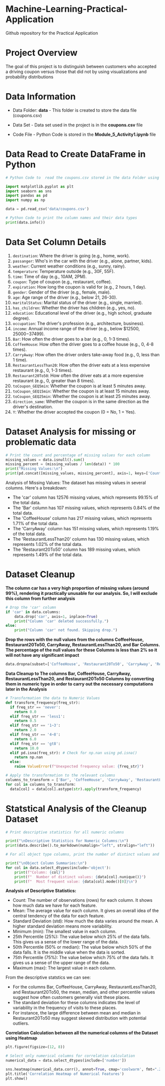 # Machine-Learning-Practical-Application
Github repository for the Practical Application 

# Project Overview
The goal of this project is to distinguish between customers who accepted a driving coupon versus those that did not by using visualizations and probability distributions

# Data Information

* Data Folder: **data** - This folder is created to store the data file (coupons.csv)

* Data Set - Data set used in the project is in the **coupons.csv** file 
  
* Code File - Python Code is stored in the **Module_5_Activity1.ipynb** file

# Data Read to Create DataFrame in Python

```python
# Python Code to  read the coupons.csv stored in the data Folder using various Pyhon Libraries

import matplotlib.pyplot as plt
import seaborn as sns
import pandas as pd
import numpy as np

data = pd.read_csv('data/coupons.csv')

# Python Code to print the column names and their data types
print(data.info())


```
# Data Set Column Details

1.  `destination`: Where the driver is going (e.g., home, work).
2.  `passanger`: Who's in the car with the driver (e.g., alone, partner, kids).
3.  `weather`: Current weather conditions (e.g., sunny, rainy).
4.  `temperature`: Temperature outside (e.g., 30F, 55F).
5.  `time`: Time of day (e.g., 10AM, 2PM).
6.  `coupon`: Type of coupon (e.g., restaurant, coffee).
7.  `expiration`: How long the coupon is valid for (e.g., 2 hours, 1 day).
8.  `gender`: Gender of the driver (e.g., female, male).
9.  `age`: Age range of the driver (e.g., below 21, 26-30).
10. `maritalStatus`: Marital status of the driver (e.g., single, married).
11. `has_children`: Whether the driver has children (e.g., yes, no).
12. `education`: Educational level of the driver (e.g., high school, graduate degree).
13. `occupation`: The driver's profession (e.g., architecture, business).
14. `income`: Annual income range of the driver (e.g., below $12500, $25000-$37499).
15. `Bar`: How often the driver goes to a bar (e.g., 0, 1-3 times).
16. `CoffeeHouse`: How often the driver goes to a coffee house (e.g., 0, 4-8 times).
17. `CarryAway`: How often the driver orders take-away food (e.g., 0, less than 1 time).
18. `RestaurantLessThan20`: How often the driver eats at a less expensive restaurant (e.g., 0, 1-3 times).
19. `Restaurant20To50`: How often the driver eats at a more expensive restaurant (e.g., 0, greater than 8 times).
20. `toCoupon_GEQ5min`: Whether the coupon is at least 5 minutes away.
21.   `toCoupon_GEQ15min`: Whether the coupon is at least 15 minutes away.
22. `toCoupon_GEQ25min`: Whether the coupon is at least 25 minutes away.
23. `direction_same`: Whether the coupon is in the same direction as the driver's destination.
24. `Y`: Whether the driver accepted the coupon (0 = No, 1 = Yes).

# Dataset Analysis for missing or problematic data

```python
# Print the count and percentage of missing values for each column
missing_values = data.isnull().sum()
missing_percent = (missing_values / len(data)) * 100
print("Missing Values:\n")
print(pd.concat([missing_values, missing_percent], axis=1, keys=['Count', 'Percentage']).sort_values(by='Count', ascending=False).to_markdown(numalign="left", stralign="left"))
```

Analysis of Missing Values:
The dataset has missing values in several columns. Here's a breakdown:
- The 'car' column has 12576 missing values, which represents 99.15% of the total data.
- The 'Bar' column has 107 missing values, which represents 0.84% of the total data.
- The 'CoffeeHouse' column has 217 missing values, which represents 1.71% of the total data.
- The 'CarryAway' column has 151 missing values, which represents 1.19% of the total data.
- The 'RestaurantLessThan20' column has 130 missing values, which represents 1.02% of the total data.
- The 'Restaurant20To50' column has 189 missing values, which represents 1.49% of the total data.

# Dataset Cleanup

**The column car has a very high proportion of missing values (around 99%), rendering it practically unusable for our analysis. So, I will exclude this column from further analysis**
```python
# Drop the 'car' column
if 'car' in data.columns:
    data.drop('car', axis=1, inplace=True)
    print("Column 'car' deleted successfully.")
else:
    print("Column 'car' not found. Skipping drop.")
```
**Drop the rows with the null values from the columns CoffeeHouse, Restaurant20To50, CarryAway, RestaurantLessThan20, and Bar Columns. The percentage of the null values for these Columns is less than 2% so it will not have any significant impact**
```python
data.dropna(subset=['CoffeeHouse', 'Restaurant20To50', 'CarryAway', 'RestaurantLessThan20', 'Bar'], inplace=True)
```
**Data Cleanup to The columns Bar, CoffeeHouse, CarryAway, RestaurantLessThan20, and Restaurant20To50 Columns by converting them in numeric type in order to carry out the necessary computations later in the Analysis**
```python
# Transformation the data to Numeric Values
def transform_frequency(freq_str):
  if freq_str == 'never':
    return 0.0
  elif freq_str == 'less1':
    return 0.5
  elif freq_str == '1~3':
    return 2.0
  elif freq_str == '4~8':
    return 6.0
  elif freq_str == 'gt8':
    return 10.0
  elif pd.isna(freq_str): # Check for np.nan using pd.isna()
    return np.nan
  else:
    raise ValueError(f"Unexpected frequency value: {freq_str}")

# Apply the transformation to the relevant columns
columns_to_transform = ['Bar', 'CoffeeHouse', 'CarryAway', 'RestaurantLessThan20', 'Restaurant20To50']
for col in columns_to_transform:
  data[col] = data[col].astype(str).apply(transform_frequency)
```
# Statstical Analysis of the Cleanup Dataset
```python
# Print descriptive statistics for all numeric columns

print("\nDescriptive Statistics for Numeric Columns:\n")
print(data.describe().to_markdown(numalign="left", stralign="left"))

# For all object type columns, print the number of distinct values and the most frequent value

print("\nObject Column Summaries:\n")
for col in data.select_dtypes(include='object'):
    print(f"Column: {col}")
    print(f"  Number of distinct values: {data[col].nunique()}")
    print(f"  Most frequent value: {data[col].mode()[0]}\n")
```
**Analysis of Descriptive Statistics:**

* Count: The number of observations (rows) for each column. It shows how much data we have for each feature.
* Mean: The average value for each column. It gives an overall idea of the central tendency of the data for each feature.
* Standard Deviation (std): How much the data varies around the mean. A higher standard deviation means more variability.
* Minimum (min): The smallest value in each column.
* 25th Percentile (25%): The value below which 25% of the data falls. This gives us a sense of the lower range of the data.
* 50th Percentile (50% or median): The value below which 50% of the data falls. It is the middle value when the data is sorted.
* 75th Percentile (75%): The value below which 75% of the data falls. It gives us a sense of the upper range of the data.
* Maximum (max): The largest value in each column.

From the descriptive statstics we can see:
- For the columns Bar, CoffeeHouse, CarryAway, RestaurantLessThan20, and Restaurant20To50, the mean, median, and other percentile values suggest how often customers generally visit these places.
- The standard deviation for these columns indicates the level of variability in the frequency of visits to these places.
- For instance, the large difference between mean and median in Restaurant20To50 may suggest skewed distribution with potential outliers.

**Correlation Calculation between all the numerical columns of the Dataset using Heatmap**
```python
plt.figure(figsize=(12, 8))

# Select only numerical columns for correlation calculation
numerical_data = data.select_dtypes(include=['number'])

sns.heatmap(numerical_data.corr(), annot=True, cmap='coolwarm', fmt=".2f")
plt.title('Correlation Heatmap of Numerical Features')
plt.show()
```


